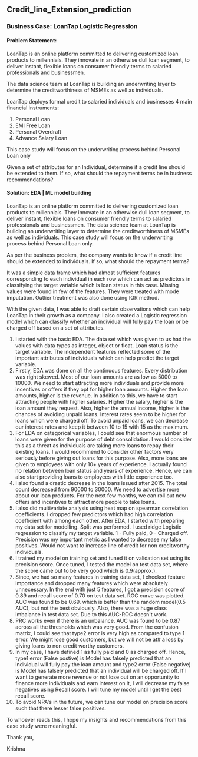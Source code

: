 ## Credit_line_Extension_prediction

### Business Case: LoanTap Logistic Regression

#### Problem Statement:

LoanTap is an online platform committed to delivering customized loan products to millennials. They innovate in an otherwise dull loan segment, to deliver instant, flexible loans on consumer friendly terms to salaried professionals and businessmen.

The data science team at LoanTap is building an underwriting layer to determine the creditworthiness of MSMEs as well as individuals.

LoanTap deploys formal credit to salaried individuals and businesses 4 main financial instruments:

1. Personal Loan
2. EMI Free Loan
3. Personal Overdraft
4. Advance Salary Loan

This case study will focus on the underwriting process behind Personal Loan only

Given a set of attributes for an Individual, determine if a credit line should be extended to them. If so, what should the repayment terms be in business recommendations?

#### Solution: EDA | ML model building

LoanTap is an online platform committed to delivering customized loan products to millennials. They innovate in an otherwise dull loan segment, to deliver instant, flexible loans on consumer friendly terms to salaried professionals and businessmen. The data science team at LoanTap is building an underwriting layer to determine the creditworthiness of MSMEs as well as individuals. This case study will focus on the underwriting process behind Personal Loan only.

As per the business problem, the company wants to know if a credit line should be extended to individuals. If so, what should the repayment terms?

It was a simple data frame which had almost sufficient features corresponding to each individual in each row which can act as predictors in classifying the target variable which is loan status in this case. Missing values were found in few of the features. They were treated with mode imputation. Outlier treatment was also done using IQR method. 

With the given data, I was able to draft certain observations which can help LoanTap in their growth as a company. I also created a Logistic regression model which can classify whether an individual will fully pay the loan or be charged off based on a set of attributes. 

1. I started with the basic EDA. The data set which was given to us had the values with data types as integer, object or float. Loan status is the target variable. The independent features reflected some of the important attributes of individuals which can help predict the target variable.
2. Firstly, EDA was done on all the continuous features. Every distribution was right skewed. Most of our loan amounts are as low as 5000 to 10000. We need to start attracting more individuals and provide more incentives or offers if they opt for higher loan amounts. Higher the loan amounts, higher is the revenue. In addition to this, we have to start attracting people with higher salaries. Higher the salary, higher is the loan amount they request. Also, higher the annual income, higher is the chances of avoiding unpaid loans. Interest rates seem to be higher for loans which were charged off. To avoid unpaid loans, we can decrease our interest rates and keep it between 10 to 15 with 15 as the maximum. 
3. For EDA on categorical variables, I could see that enormous number of loans were given for the purpose of debt consolidation. I would consider this as a threat as individuals are taking more loans to repay their existing loans. I would recommend to consider other factors very seriously before giving out loans for this purpose. Also, more loans are given to employees with only 10+ years of experience. I actually found no relation between loan status and years of experience. Hence, we can also start providing loans to employees with little experience too. 
4. I also found a drastic decrease in the loans issued after 2015. The total count decreased from 90000 to 30000. We need to advertise more about our loan products. For the next few months, we can roll out new offers and incentives to attract more people to take loans. 
5. I also did multivariate analysis using heat map on spearman correlation coefficients. I dropped few predictors which had high correlation coefficient with among each other. 
After EDA, I started with preparing my data set for modelling. Split was performed. I used ridge Logistic regression to classify my target variable. 1 - Fully paid, 0 - Charged off. Precision was my important metric as I wanted to decrease my false positives. Would not want to increase line of credit for non creditworthy individuals.
6. I trained my model on training set and tuned it on validation set using its precision score. Once tuned, I tested the model on test data set, where the score came out to be very good which is 0.9(approx.). 
7. Since, we had so many features in training data set, I checked feature importance and dropped many features which were absolutely unnecessary. In the end with just 5 features, I got a precision score of 0.89 and recall score of 0.70 on test data set. 
ROC curve was plotted. AUC was found to be 0.69. which is better than the random model(0.5 AUC), but not the best obviously. Also, there was a huge class imbalance in test data set. Due to this AUC-ROC doesn't work.
8. PRC works even if there is an unbalance. AUC was found to be 0.87 across all the thresholds which was very good. 
From the confusion matrix, I could see that type2 error is very high as compared to type 1 error. We might lose good customers, but we will not be at# a loss by giving loans to non credit worthy customers.
9. In my case, I have defined 1 as fully paid and 0 as charged off. Hence, type1 error (False postive) is Model has falsely predicted that an individual will fully pay the loan amount and type2 error (False negative) is Model has falsely predicted that an individual will be charged off. If I want to generate more revenue or not lose out on an opportunity to finance more individuals and earn interest on it, I will decrease my false negatives using Recall score. I will tune my model until I get the best recall score.
10. To avoid NPA's in the future,  we can tune our model on precision score such that there lesser false positives.

To whoever reads this, I hope my insights and recommendations from this case study were meaningful.

Thank you,

Krishna
